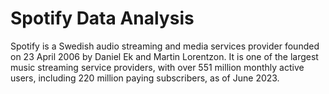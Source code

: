 # Spotify Data Analysis
Spotify is a Swedish audio streaming and media services provider founded on 23 April 2006 by Daniel Ek and Martin Lorentzon. It is one of the largest music streaming service providers, with over 551 million monthly active users, including 220 million paying subscribers, as of June 2023.

